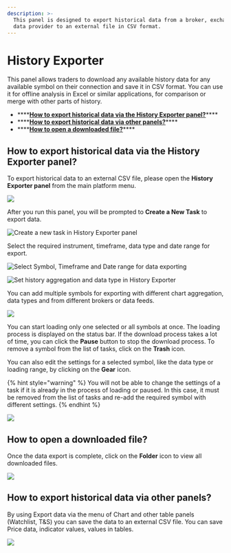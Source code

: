 ```yaml
---
description: >-
  This panel is designed to export historical data from a broker, exchange, or
  data provider to an external file in CSV format.
---
```


# History Exporter

This panel allows traders to download any available history data for any available symbol on their connection and save it in CSV format. You can use it for offline analysis in Excel or similar applications, for comparison or merge with other parts of history.

* \*\*\*\*[**How to export historical data via the History Exporter panel?**](history-exporter.md#how-to-export-historical-data-via-the-history-exporter-panel)\*\*\*\*
* \*\*\*\*[**How to export historical data via other panels?**](history-exporter.md#how-to-export-historical-data-via-other-panels)\*\*\*\*
* \*\*\*\*[**How to open a downloaded file?**](history-exporter.md#how-to-open-a-downloaded-file)\*\*\*\*

## How to export historical data via the History Exporter panel?

To export historical data to an external CSV file, please open the **History Exporter panel** from the main platform menu.

![](../.gitbook/assets/image%20%28201%29.png)

After you run this panel, you will be prompted to **Create a New Task** to export data.

![Create a new task in History Exporter panel](../.gitbook/assets/image%20%28199%29.png)

Select the required instrument, timeframe, data type and date range for export.

![Select Symbol, Timeframe and Date range for data exporting](../.gitbook/assets/image%20%28202%29.png)

![Set history aggregation and data type in History Exporter](../.gitbook/assets/history-exporter.gif)

You can add multiple symbols for exporting with different chart aggregation, data types and from different brokers or data feeds.

![](../.gitbook/assets/image%20%28203%29.png)

You can start loading only one selected or all symbols at once. The loading process is displayed on the status bar. If the download process takes a lot of time, you can click the **Pause** button to stop the download process. To remove a symbol from the list of tasks, click on the **Trash** icon.

You can also edit the settings for a selected symbol, like the data type or loading range, by clicking on the **Gear** icon.

{% hint style="warning" %}
You will not be able to change the settings of a task if it is already in the process of loading or paused. In this case, it must be removed from the list of tasks and re-add the required symbol with different settings.
{% endhint %}

![](../.gitbook/assets/image%20%28195%29.png)

## How to open a downloaded file?

Once the data export is complete, click on the **Folder** icon to view all downloaded files.

![](../.gitbook/assets/image%20%28200%29.png)

## How to export historical data via other panels?

By using Export data via the menu of Chart and other table panels \(Watchlist, T&S\) you can save the data to an external CSV file. You can save Price data, indicator values, values in tables.

![](../.gitbook/assets/image%20%28204%29.png)

